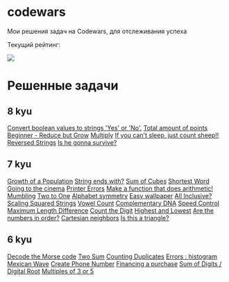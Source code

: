 # codewars

Мои решения задач на Codewars, для отслеживания успеха

Текущий рейтинг:

<img src="https://www.codewars.com/users/Sm1Le55/badges/large">

# Решенные задачи

<h2> 8 kyu </h2>
<a href="https://www.codewars.com/kata/53369039d7ab3ac506000467">Convert boolean values to strings 'Yes' or 'No'.</a>
<a href="https://www.codewars.com/kata/5bb904724c47249b10000131">Total amount of points</a>
<a href="https://www.codewars.com/kata/57f780909f7e8e3183000078">Beginner - Reduce but Grow</a>
<a href="https://www.codewars.com/kata/50654ddff44f800200000004">Multiply</a>
<a href="https://www.codewars.com/kata/5b077ebdaf15be5c7f000077">If you can't sleep, just count sheep!!</a>
<a href="https://www.codewars.com/kata/5168bb5dfe9a00b126000018">Reversed Strings</a>
<a href="https://www.codewars.com/kata/59ca8246d751df55cc00014c">Is he gonna survive?</a>

<h2> 7 kyu </h2>
<a href="https://www.codewars.com/kata/563b662a59afc2b5120000c6">Growth of a Population</a>
<a href="https://www.codewars.com/kata/51f2d1cafc9c0f745c00037d">String ends with?</a>
<a href="https://www.codewars.com/kata/59a8570b570190d313000037">Sum of Cubes</a>
<a href="https://www.codewars.com/kata/57cebe1dc6fdc20c57000ac9">Shortest Word</a>
<a href="https://www.codewars.com/kata/562f91ff6a8b77dfe900006e">Going to the cinema</a>
<a href="https://www.codewars.com/kata/56541980fa08ab47a0000040">Printer Errors</a>
<a href="https://www.codewars.com/kata/583f158ea20cfcbeb400000a">Make a function that does arithmetic!</a>
<a href="https://www.codewars.com/kata/5667e8f4e3f572a8f2000039">Mumbling</a>
<a href="https://www.codewars.com/kata/5656b6906de340bd1b0000ac">Two to One</a>
<a href="https://www.codewars.com/kata/59d9ff9f7905dfeed50000b0">Alphabet symmetry</a>
<a href="https://www.codewars.com/kata/567501aec64b81e252000003">Easy wallpaper</a>
<a href="https://www.codewars.com/kata/5700c9acc1555755be00027e">All Inclusive?</a>
<a href="https://www.codewars.com/kata/56ed20a2c4e5d69155000301">Scaling Squared Strings</a>
<a href="https://www.codewars.com/kata/54ff3102c1bad923760001f3">Vowel Count</a>
<a href="https://www.codewars.com/kata/554e4a2f232cdd87d9000038">Complementary DNA</a>
<a href="https://www.codewars.com/kata/56484848ba95170a8000004d">Speed Control</a>
<a href="https://www.codewars.com/kata/5663f5305102699bad000056">Maximum Length Difference</a>
<a href="https://www.codewars.com/kata/566fc12495810954b1000030">Count the Digit</a>
<a href="https://www.codewars.com/kata/554b4ac871d6813a03000035">Highest and Lowest</a>
<a href="https://www.codewars.com/kata/56b7f2f3f18876033f000307">Are the numbers in order?</a>
<a href="https://www.codewars.com/kata/58989a079c70093f3e00008d">Cartesian neighbors</a>
<a href="https://www.codewars.com/kata/56606694ec01347ce800001b">Is this a triangle?</a>

<h2> 6 kyu </h2>
<a href="https://www.codewars.com/kata/54b724efac3d5402db00065e">Decode the Morse code</a>
<a href="https://www.codewars.com/kata/52c31f8e6605bcc646000082">Two Sum</a>
<a href="https://www.codewars.com/kata/54bf1c2cd5b56cc47f0007a1">Counting Duplicates</a>
<a href="https://www.codewars.com/kata/59f44c7bd4b36946fd000052">Errors : histogram</a>
<a href="https://www.codewars.com/kata/58f5c63f1e26ecda7e000029">Mexican Wave</a>
<a href="https://www.codewars.com/kata/525f50e3b73515a6db000b83">Create Phone Number</a>
<a href="https://www.codewars.com/kata/59c68ea2aeb2843e18000109">Financing a purchase</a>
<a href="https://www.codewars.com/kata/541c8630095125aba6000c00">Sum of Digits / Digital Root</a>
<a href="https://www.codewars.com/kata/514b92a657cdc65150000006">Multiples of 3 or 5</a>